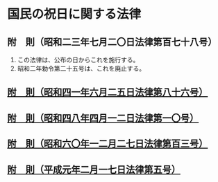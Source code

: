 # 国民の祝日に関する法律

## 附　則（昭和二三年七月二〇日法律第百七十八号）

1. この法律は、公布の日からこれを施行する。
2. 昭和二年勅令第二十五号は、これを廃止する。

## [附　則（昭和四一年六月二五日法律第八十六号）](https://github.com/law-of-japan/19660625-law-86/blob/master/supplementary_provision.md#%E9%99%84%E5%89%87%E6%98%AD%E5%92%8C%E5%9B%9B%E4%B8%80%E5%B9%B4%E5%85%AD%E6%9C%88%E4%BA%8C%E4%BA%94%E6%97%A5%E6%B3%95%E5%BE%8B%E7%AC%AC%E5%85%AB%E5%8D%81%E5%85%AD%E5%8F%B7)

## [附　則（昭和四八年四月一二日法律第一〇号）](https://github.com/law-of-japan/19730412-law-10/blob/master/supplementary_provision.md#%E9%99%84%E5%89%87%E6%98%AD%E5%92%8C%E5%9B%9B%E5%85%AB%E5%B9%B4%E5%9B%9B%E6%9C%88%E4%B8%80%E4%BA%8C%E6%97%A5%E6%B3%95%E5%BE%8B%E7%AC%AC%E5%8D%81%E5%8F%B7)

## [附　則（昭和六〇年一二月二七日法律第百三号）](https://github.com/law-of-japan/19851227-law-103/blob/master/supplementary_provision.md#%E9%99%84%E5%89%87%E6%98%AD%E5%92%8C%E5%85%AD%E3%80%87%E5%B9%B4%E4%B8%80%E4%BA%8C%E6%9C%88%E4%BA%8C%E4%B8%83%E6%97%A5%E6%B3%95%E5%BE%8B%E7%AC%AC%E7%99%BE%E4%B8%89%E5%8F%B7)

## [附　則（平成元年二月一七日法律第五号）](https://github.com/law-of-japan/19890217-law-5/blob/master/supplementary_provision.md#%E9%99%84%E5%89%87%E5%B9%B3%E6%88%90%E5%85%83%E5%B9%B4%E4%BA%8C%E6%9C%88%E4%B8%80%E4%B8%83%E6%97%A5%E6%B3%95%E5%BE%8B%E7%AC%AC%E4%BA%94%E5%8F%B7)
